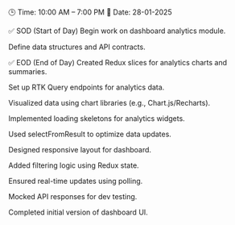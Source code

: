 🕒 Time: 10:00 AM – 7:00 PM
📆 Date: 28-01-2025

✅ SOD (Start of Day)
Begin work on dashboard analytics module.

Define data structures and API contracts.

✅ EOD (End of Day)
Created Redux slices for analytics charts and summaries.

Set up RTK Query endpoints for analytics data.

Visualized data using chart libraries (e.g., Chart.js/Recharts).

Implemented loading skeletons for analytics widgets.

Used selectFromResult to optimize data updates.

Designed responsive layout for dashboard.

Added filtering logic using Redux state.

Ensured real-time updates using polling.

Mocked API responses for dev testing.

Completed initial version of dashboard UI.

